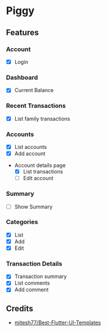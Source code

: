 # Piggy

## Features

### Account

- [x] Login

### Dashboard

- [x] Current Balance

### Recent Transactions

- [x] List family transactions

### Accounts

- [x] List accounts
- [x] Add account
- Account details page
  - [x] List transactions
  - [ ] Edit account

### Summary

- [ ] Show Summary

### Categories

- [x] List
- [x] Add
- [x] Edit

### Transaction Details

- [x] Transaction summary
- [x] List comments
- [x] Add comment

## Credits

- [mitesh77/Best-Flutter-UI-Templates](https://github.com/mitesh77/Best-Flutter-UI-Templates)
